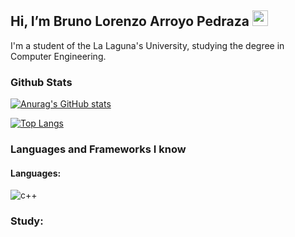 ## Hi, I’m Bruno Lorenzo Arroyo Pedraza <img src="https://media.giphy.com/media/hvRJCLFzcasrR4ia7z/giphy.gif" width="25px">



I'm a student of the La Laguna's University, studying the degree in Computer Engineering.

### Github Stats 

[![Anurag's GitHub stats](https://github-readme-stats.vercel.app/api?username=alu0101123677&count_private=true&show_icons=true&theme=gotham)](https://github.com/alu0101123677)

[![Top Langs](https://github-readme-stats.vercel.app/api/top-langs/?username=alu0101123677&theme=gotham)](https://github.com/alu0101123677)


### Languages and Frameworks I know 

#### Languages:

![c++](https://img.shields.io/badge/-C++-darkblue?style=flat&logo=c-plusplus&logoColor=white)

### Study:







